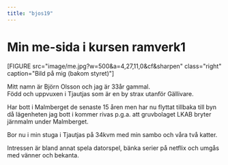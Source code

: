 ```yaml
---
title: "bjos19"
---
```

Min me-sida i kursen ramverk1
=========================

<!-- [FIGURE src="image/me.jpg?w=500" class="right" caption="Bild på mig (bakom styret)"] -->
[FIGURE src="image/me.jpg?w=500&a=4,27,11,0&cf&sharpen" class="right" caption="Bild på mig (bakom styret)"]

Mitt namn är Björn Olsson och jag är 33år gammal.  
Född och uppvuxen i Tjautjas som är en by strax utanför Gällivare.  

Har bott i Malmberget de senaste 15 åren men har nu flyttat tillbaka till byn då lägenheten jag bott i kommer rivas p.g.a. att gruvbolaget LKAB bryter järnmalm under Malmberget.  

Bor nu i min stuga i Tjautjas på 34kvm med min sambo och våra två katter.

Intressen är bland annat spela datorspel, bänka serier på netflix och umgås med vänner och bekanta.

